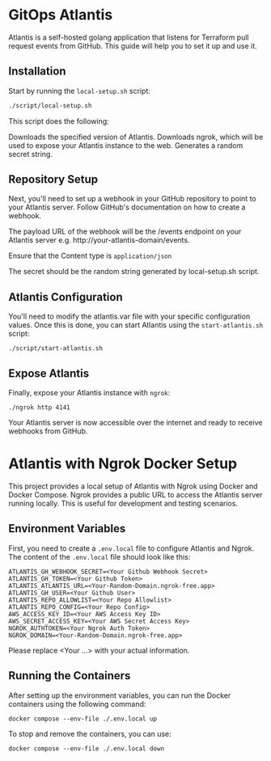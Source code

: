 # GitOps Atlantis

Atlantis is a self-hosted golang application that listens for Terraform pull request events from GitHub. This guide will help you to set it up and use it.

## Installation

Start by running the `local-setup.sh` script:

```bash
./script/local-setup.sh
```

This script does the following:

Downloads the specified version of Atlantis.
Downloads ngrok, which will be used to expose your Atlantis instance to the web.
Generates a random secret string.

## Repository Setup
Next, you'll need to set up a webhook in your GitHub repository to point to your Atlantis server. Follow GitHub's documentation on how to create a webhook.

The payload URL of the webhook will be the /events endpoint on your Atlantis server e.g. http://your-atlantis-domain/events.

Ensure that the Content type is `application/json`

The secret should be the random string generated by local-setup.sh script.

## Atlantis Configuration
You'll need to modify the atlantis.var file with your specific configuration values. Once this is done, you can start Atlantis using the `start-atlantis.sh` script:
```
./script/start-atlantis.sh
```

## Expose Atlantis
Finally, expose your Atlantis instance with `ngrok`:
```
./ngrok http 4141
```

Your Atlantis server is now accessible over the internet and ready to receive webhooks from GitHub.

# Atlantis with Ngrok Docker Setup

This project provides a local setup of Atlantis with Ngrok using Docker and Docker Compose. Ngrok provides a public URL to access the Atlantis server running locally. This is useful for development and testing scenarios.

## Environment Variables

First, you need to create a `.env.local` file to configure Atlantis and Ngrok. The content of the `.env.local` file should look like this:

```shell
ATLANTIS_GH_WEBHOOK_SECRET=<Your Github Webhook Secret>
ATLANTIS_GH_TOKEN=<Your Github Token>
ATLANTIS_ATLANTIS_URL=<Your-Random-Domain.ngrok-free.app>
ATLANTIS_GH_USER=<Your Github User>
ATLANTIS_REPO_ALLOWLIST=<Your Repo Allowlist>
ATLANTIS_REPO_CONFIG=<Your Repo Config>
AWS_ACCESS_KEY_ID=<Your AWS Access Key ID>
AWS_SECRET_ACCESS_KEY=<Your AWS Secret Access Key>
NGROK_AUTHTOKEN=<Your Ngrok Auth Token>
NGROK_DOMAIN=<Your-Random-Domain.ngrok-free.app>
```
Please replace <Your ...> with your actual information.

## Running the Containers
After setting up the environment variables, you can run the Docker containers using the following command:
```
docker compose --env-file ./.env.local up
```
To stop and remove the containers, you can use:
```
docker compose --env-file ./.env.local down
```